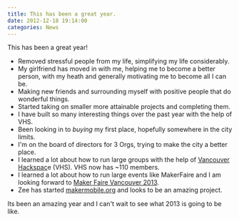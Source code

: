 ```yaml
---
title: This has been a great year. 
date: 2012-12-18 19:14:00
categories: News
---
```

This has been a great year!
<ul>
	<li><span style="line-height: 16px;" data-mce-mark="1">Removed stressful people from my life, simplifying my life considerably. </span></li>
	<li>My girlfriend has moved in with me, helping me to become a better person, with my heath and generally motivating me to become all I can be.</li>
	<li>Making new friends and surrounding myself with positive people that do wonderful things.</li>
	<li>Started taking on smaller more attainable projects and completing them.</li>
	<li>I have built so many interesting things over the past year with the help of VHS.</li>
	<li>Been looking in to <em>buying</em> my first place, hopefully somewhere in the city limits.</li>
	<li>I'm on the board of directors for 3 Orgs, trying to make the city a better place.</li>
	<li>I learned a lot about how to run large groups with the help of <a href="http://vancouver.hackspace.ca/">Vancouver Hackspac</a>e (VHS). VHS now has ~110 members.</li>
	<li>I learned a lot about how to run large events like MakerFaire and I am looking forward to <a href="http://makerfaire.ca/">Maker Faire Vancouver 2013</a>.</li>
	<li>Zee has started <a href="http://makermobile.org/">makermobile.org</a> and looks to be an amazing project.</li>
</ul>
Its been an amazing year and I can't wait to see what 2013 is going to be like.
